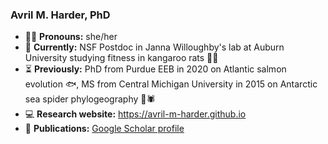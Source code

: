 ### Avril M. Harder, PhD 
- 👩‍💻 **Pronouns:** she/her</br>
- 🧬 **Currently:** NSF Postdoc in Janna Willoughby's lab at Auburn University studying fitness in kangaroo rats 🦘🐀</br>
- ⏳ **Previously:** PhD from Purdue EEB in 2020 on Atlantic salmon evolution 🐟, MS from Central Michigan University in 2015 on Antarctic sea spider phylogeography 🌊🕷
- 💻 **Research website:** https://avril-m-harder.github.io 
- 📑 **Publications:** [Google Scholar profile](https://scholar.google.com/citations?user=uyxk3voAAAAJ&hl=en)
